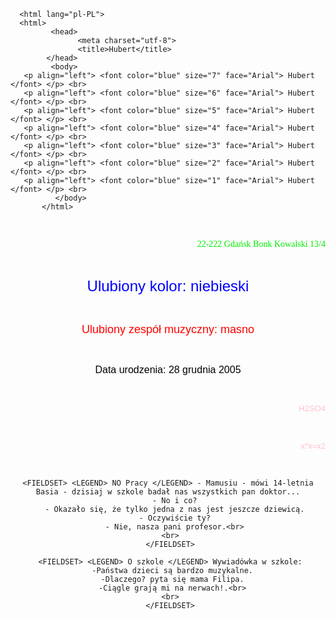 <!DOCTYPE html>
      <html lang="pl-PL">
      <html>
             <head>
                   <meta charset="utf-8">
                   <title>Hubert</title>
            </head>
             <body>
       <p align="left"> <font color="blue" size="7" face="Arial"> Hubert </font> </p> <br>
       <p align="left"> <font color="blue" size="6" face="Arial"> Hubert </font> </p> <br>
       <p align="left"> <font color="blue" size="5" face="Arial"> Hubert </font> </p> <br>
       <p align="left"> <font color="blue" size="4" face="Arial"> Hubert </font> </p> <br>
       <p align="left"> <font color="blue" size="3" face="Arial"> Hubert </font> </p> <br>
       <p align="left"> <font color="blue" size="2" face="Arial"> Hubert </font> </p> <br>
       <p align="left"> <font color="blue" size="1" face="Arial"> Hubert </font> </p> <br>
              </body>
           </html>
<br>
     </body>
<p align="right"> <font color=„red” size=„3” face=„Arial”> 22-222 Gdańsk Bonk Kowalski 13/4 </font> </p> <br>
     </body>
   </html>
           <center>  <p > <font color="blue" size="5" face="Arial"> Ulubiony kolor: niebieski </font> </p> <br>  <center>
           <p > <font color="red" size="4" face="Arial"> Ulubiony zespół muzyczny: masno </font> </p> <br>
           <p > <font color="black" size="3" face="Arial"> Data urodzenia: 28 grudnia 2005 </font> </p> <br>
           <p align="right"> <font color="pink" size="2" face="Arial"> H2SO4 </font> </p> <br>
           <p align="right"> <font color="pink" size="2" face="Arial"> x*x=x2 </font> </p> <br>

    <FIELDSET> <LEGEND> NO Pracy </LEGEND> - Mamusiu - mówi 14-letnia Basia - dzisiaj w szkole badał nas wszystkich pan doktor...
       - No i co?
       - Okazało się, że tylko jedna z nas jest jeszcze dziewicą.
       - Oczywiście ty?
       - Nie, nasza pani profesor.<br>
     <br>
     </FIELDSET>
     
     <FIELDSET> <LEGEND> O szkole </LEGEND> Wywiadówka w szkole:
      -Państwa dzieci są bardzo muzykalne.
      -Dlaczego? pyta się mama Filipa.
      -Ciągle grają mi na nerwach!.<br>
     <br>
     </FIELDSET>
